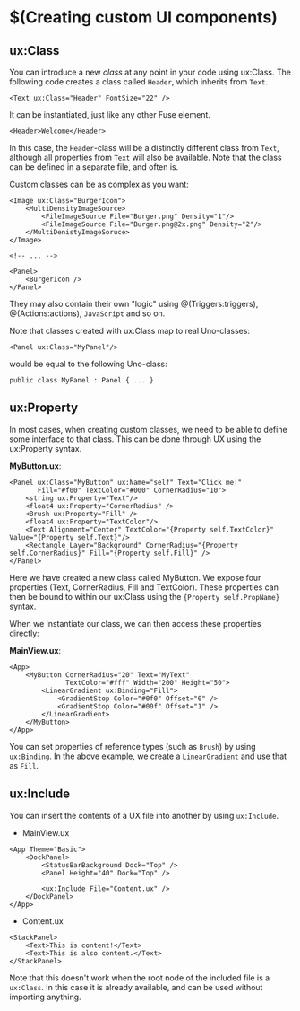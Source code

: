 # $(Creating custom UI components)

## ux:Class

You can introduce a new _class_ at any point in your code using ux:Class. The following code creates a class called `Header`, which inherits from `Text`.

```
<Text ux:Class="Header" FontSize="22" />
```

It can be instantiated, just like any other Fuse element.

```
<Header>Welcome</Header>
```

In this case, the `Header`-class will be a distinctly different class from `Text`, although all properties from `Text` will also be available. Note that the class can be defined in a separate file, and often is.

Custom classes can be as complex as you want:

```
<Image ux:Class="BurgerIcon">
	<MultiDensityImageSource>
		<FileImageSource File="Burger.png" Density="1"/>
		<FileImageSource File="Burger.png@2x.png" Density="2"/>
	</MultiDenistyImageSoruce>
</Image>

<!-- ... -->

<Panel>
	<BurgerIcon />
</Panel>
```

They may also contain their own "logic" using @(Triggers:triggers), @(Actions:actions), `JavaScript` and so on.

Note that classes created with ux:Class map to real Uno-classes:

```
<Panel ux:Class="MyPanel"/>
```

would be equal to the following Uno-class:

```
public class MyPanel : Panel { ... }
```

## ux:Property

In most cases, when creating custom classes, we need to be able to define some interface to that class. This can be done through UX using the ux:Property syntax.

__MyButton.ux__:

```
<Panel ux:Class="MyButton" ux:Name="self" Text="Click me!"
	   Fill="#f00" TextColor="#000" CornerRadius="10">
	<string ux:Property="Text"/>
	<float4 ux:Property="CornerRadius" />
	<Brush ux:Property="Fill" />
	<float4 ux:Property="TextColor"/>
	<Text Alignment="Center" TextColor="{Property self.TextColor}" Value="{Property self.Text}"/>
	<Rectangle Layer="Background" CornerRadius="{Property self.CornerRadius}" Fill="{Property self.Fill}" />
</Panel>
```

Here we have created a new class called MyButton. We expose four properties (Text, CornerRadius, Fill and TextColor). These properties can then be bound to within our ux:Class using the `{Property self.PropName}` syntax.

When we instantiate our class, we can then access these properties directly:

__MainView.ux__:

```
<App>
	<MyButton CornerRadius="20" Text="MyText"
	          TextColor="#fff" Width="200" Height="50">
		<LinearGradient ux:Binding="Fill">
			<GradientStop Color="#0f0" Offset="0" />
			<GradientStop Color="#00f" Offset="1" />
	    </LinearGradient>
	</MyButton>
</App>
```

You can set properties of reference types (such as `Brush`) by using `ux:Binding`. In the above example, we create a `LinearGradient` and use that as `Fill`.

## ux:Include

You can insert the contents of a UX file into another by using `ux:Include`.

* MainView.ux

```
<App Theme="Basic">
	<DockPanel>
		<StatusBarBackground Dock="Top" />
		<Panel Height="40" Dock="Top" />

		<ux:Include File="Content.ux" />
	</DockPanel>
</App>
```

* Content.ux

```
<StackPanel>
	<Text>This is content!</Text>
	<Text>This is also content.</Text>
</StackPanel>
```

Note that this doesn't work when the root node of the included file is a `ux:Class`.
In this case it is already available, and can be used without importing anything.
